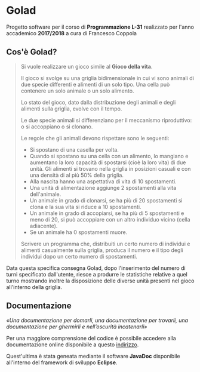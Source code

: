 # Golad
Progetto software per il corso di **Programmazione L-31** realizzato per l'anno accademico **2017/2018** a cura di Francesco Coppola

## Cos'è Golad?

> Si vuole realizzare un gioco simile al **Gioco della vita**.
>
> Il gioco si svolge su una griglia bidimensionale in cui vi sono animali di due specie differenti e alimenti di un solo tipo. Una cella può contenere un solo animale o un solo alimento.
> 
> Lo stato del gioco, dato dalla distribuzione degli animali e degli alimenti sulla griglia, evolve con il tempo.
>
> Le due specie animali si differenziano per il meccanismo riproduttivo: o si accoppiano o si clonano.
>
> Le regole che gli animali devono rispettare sono le seguenti:
>
>- Si spostano di una casella per volta.
>- Quando si spostano su una cella con un alimento, lo mangiano e aumentano la loro capacità di spostarsi (cioè la loro vita) di due unità. Gli alimenti si trovano nella griglia in posizioni casuali e con una densità di al più 50% della griglia.
>- Alla nascita hanno una aspettativa di vita di 10 spostamenti.
>- Una unità di alimentazione aggiunge 2 spostamenti alla vita dell'animale.
>- Un animale in grado di clonarsi, se ha più di 20 spostamenti si clona e la sua vita si riduce a 10 spostamenti.
>- Un animale in grado di accopiarsi, se ha più di 5 spostamenti e meno di 20, si può accoppiare con un altro individuo vicino (cella adiacente).
>- Se un animale ha 0 spostamenti muore.
>
> Scrivere un programma che, distribuiti un certo numero di individui e alimenti casualmente sulla griglia, produca il numero e il tipo degli individui dopo un certo numero di spostamenti.

Data questa specifica consegna Golad, dopo l'inserimento del numero di turni specificato dall'utente, riesce a produrre le statistiche relative a quel turno mostrando inoltre la disposizione delle diverse unità presenti nel gioco all'interno della griglia.

## Documentazione

_«Una documentazione per domarli, una documentazione per trovarli, una documentazione per ghermirli e nell’oscurità incatenarli»_

Per una maggiore comprensione del codice è possibile accedere alla documentazione online disponibile a questo [indirizzo](https://azzeccagarbugli.github.io/Golad/doc/index.html). 

Quest'ultima è stata geneata mediante il software **JavaDoc** disponibile all'interno del framework di sviluppo **Eclipse**.
